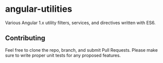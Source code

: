 # angular-utilities
Various Angular 1.x utility filters, services, and directives written with ES6.


## Contributing
Feel free to clone the repo, branch, and submit Pull Requests. Please make sure to write proper unit tests for any proposed features.
